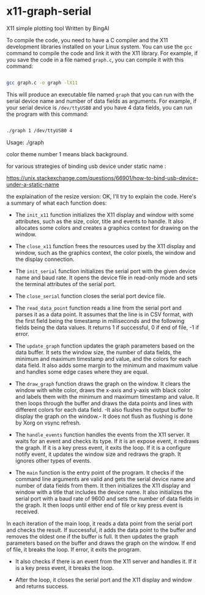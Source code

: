 # x11-graph-serial
X11 simple plotting tool
Written by BingAI 

To compile the code, you need to have a C compiler and the X11 development libraries installed on your Linux system. You can use the `gcc` command to compile the code and link it with the X11 library. For example, if you save the code in a file named `graph.c`, you can compile it with this command:

```bash

gcc graph.c -o graph -lX11

```

This will produce an executable file named `graph` that you can run with the serial device name and number of data fields as arguments. For example, if your serial device is `/dev/ttyUSB0` and you have 4 data fields, you can run the program with this command:

```bash

./graph 1 /dev/ttyUSB0 4

```
Usage: ./graph <color theme number> <serial device> <number of data fields>

color theme number 1 means black background. 

for various strategies of binding usb device under static name :
  
https://unix.stackexchange.com/questions/66901/how-to-bind-usb-device-under-a-static-name
  
  
the  explaination of the resize version:
OK, I'll try to explain the code. Here's a summary of what each function does:

- The `init_x11` function initializes the X11 display and window with some attributes, such as the size, color, title and events to handle. It also allocates some colors and creates a graphics context for drawing on the window.

- The `close_x11` function frees the resources used by the X11 display and window, such as the graphics context, the color pixels, the window and the display connection.

- The `init_serial` function initializes the serial port with the given device name and baud rate. It opens the device file in read-only mode and sets the terminal attributes of the serial port.

- The `close_serial` function closes the serial port device file.

- The `read_data_point` function reads a line from the serial port and parses it as a data point. It assumes that the line is in CSV format, with the first field being the timestamp in milliseconds and the following fields being the data values. It returns 1 if successful, 0 if end of file, -1 if error.

- The `update_graph` function updates the graph parameters based on the data buffer. It sets the window size, the number of data fields, the minimum and maximum timestamp and value, and the colors for each data field. It also adds some margin to the minimum and maximum value and handles some edge cases where they are equal.

- The `draw_graph` function draws the graph on the window. It clears the window with white color, draws the x-axis and y-axis with black color and labels them with the minimum and maximum timestamp and value. It then loops through the buffer and draws the data points and lines with different colors for each data field. -It also flushes the output buffer to display the graph on the window.- It does not flush as flushing is done by Xorg on vsync refresh. 

- The `handle_events` function handles the events from the X11 server. It waits for an event and checks its type. If it is an expose event, it redraws the graph. If it is a key press event, it exits the loop. If it is a configure notify event, it updates the window size and redraws the graph. It ignores other types of events.

- The `main` function is the entry point of the program. It checks if the command line arguments are valid and gets the serial device name and number of data fields from them. It then initializes the X11 display and window with a title that includes the device name. It also initializes the serial port with a baud rate of 9600 and sets the number of data fields in the graph. It then loops until either end of file or key press event is received.

In each iteration of the main loop, it reads a data point from the serial port and checks the result. If successful, it adds the data point to the buffer and removes the oldest one if the buffer is full. It then updates the graph parameters based on the buffer and draws the graph on the window. If end of file, it breaks the  loop. If error, it exits the program.

- It also checks if there is an event from the X11 server and handles it. If it is a key press event, it breaks the loop.

- After the loop, it closes the serial port and the X11 display and window and returns success.
